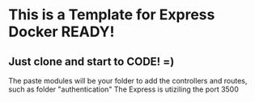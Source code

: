 # This is a Template for Express Docker READY!
## Just clone and start to CODE! =)
The paste modules will be your folder to add the controllers and routes, such as folder "authentication"
The Express is utiziling the port 3500
